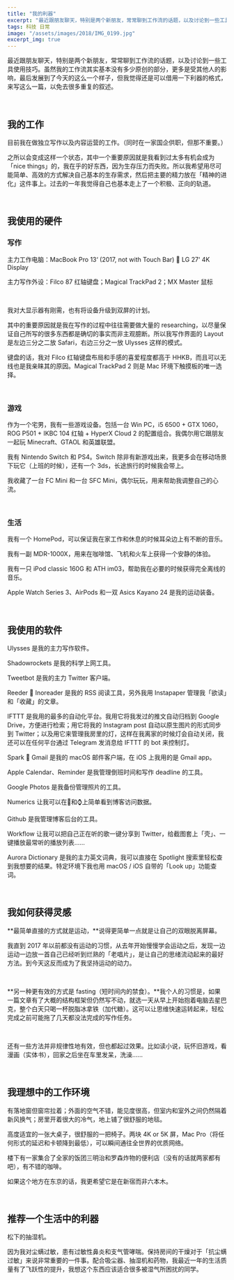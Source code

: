 ```yaml
---
title: "我的利器"
excerpt: "最近跟朋友聊天，特别是两个新朋友，常常聊到工作流的话题，以及讨论到一些工具使用技巧。虽然我的工作流其实基本没有多少原创的部分，更多是受其他人的影响，最后发展到了今天的这么一个样子，但我觉得还是可以借用一下利器的格式，来写这么一篇，以免去很多重复的叙述。"
tags: 科技 日常
image: "/assets/images/2018/IMG_0199.jpg"
excerpt_img: true
---
```


最近跟朋友聊天，特别是两个新朋友，常常聊到工作流的话题，以及讨论到一些工具使用技巧。虽然我的工作流其实基本没有多少原创的部分，更多是受其他人的影响，最后发展到了今天的这么一个样子，但我觉得还是可以借用一下利器的格式，来写这么一篇，以免去很多重复的叙述。

<br>

## 我的工作

目前我在做独立写作以及内容运营的工作。（同时在一家国企供职，但那不重要。）

之所以会变成这样一个状态，其中一个重要原因就是我看到过太多有机会成为「nice things」的，我在乎的好东西，因为生存压力而失败。所以我希望用尽可能简单、高效的方式解决自己基本的生存需求，然后把主要的精力放在「精神的进化」这件事上。过去的一年我觉得自己也基本走上了一个积极、正向的轨道。

<br>

## 我使用的硬件

### 写作
主力工作电脑：MacBook Pro 13‘ (2017, not with Touch Bar) 🔗 LG 27‘ 4K Display

主力写作外设：Filco 87 红轴键盘；Magical TrackPad 2；MX Master 鼠标

<br>

我对大显示器有刚需，也有将设备升级到双屏的计划。

其中的重要原因就是我在写作的过程中往往需要做大量的 researching，以尽量保证自己所写的很多东西都是确切的事实而非主观臆断。所以我写作界面的 Layout 是左边三分之二放 Safari，右边三分之一放 Ulysses 这样的模式。

键盘的话，我对 Filco 红轴键盘布局和手感的喜爱程度都高于 HHKB，而且可以无线也是我亲睐其的原因。Magical TrackPad 2 则是 Mac 环境下触摸板的唯一选择。

<br>

### 游戏
作为一个宅男，我有一些游戏设备。包括一台 Win PC，i5 6500 + GTX 1060，ROG P501 + IKBC 104 红轴 + HyperX Cloud 2 的配置组合。我偶尔用它跟朋友一起玩 Minecraft、GTAOL 和英雄联盟。

我有 Nintendo Switch 和 PS4。Switch 除非有新游戏出来，我更多会在移动场景下玩它（上班的时候），还有一个 3ds，长途旅行的时候我会带上。

我收藏了一台 FC Mini 和一台 SFC Mini，偶尔玩玩，用来帮助我调整自己的心流。

<br>

### 生活
我有一个 HomePod，可以保证我在家工作和休息的时候耳朵边上有不断的音乐。

我有一副 MDR-1000X，用来在咖啡馆、飞机和火车上获得一个安静的体验。

我有一只 iPod classic 160G 和 ATH im03，帮助我在必要的时候获得完全离线的音乐。

Apple Watch Series 3、AirPods 和一双 Asics Kayano 24 是我的运动装备。

<br>

## 我使用的软件
Ulysses 是我的主力写作软件。

Shadowrockets 是我的科学上网工具。

Tweetbot 是我的主力 Twitter 客户端。

Reeder 🔗 Inoreader 是我的 RSS 阅读工具，另外我用 Instapaper 管理我「欲读」和「收藏」的文章。

IFTTT 是我用的最多的自动化平台。我用它将我发过的推文自动归档到 Google Drive，方便进行检索；用它将我的 Instagram post 自动以原生图片的形式同步到 Twitter；以及用它来管理我房里的灯，这样在我离家的时候灯会自动关闭，我还可以在任何平台通过 Telegram 发消息给 IFTTT 的 bot 来控制灯。

Spark 🔗 Gmail 是我的 macOS 邮件客户端，在 iOS 上我用的是 Gmail app。

Apple Calendar、Reminder 是我管理倒班时间和写作 deadline 的工具。

Google Photos 是我备份管理照片的工具。

Numerics 让我可以在📱和⌚️上简单看到博客访问数据。

Github 是我管理博客后台的工具。

Workflow 让我可以把自己正在听的歌一键分享到 Twitter，给截图套上「壳」、一键播放最常听的播放列表……

Aurora Dictionary 是我的主力英文词典，我可以直接在 Spotlight 搜索里轻松查到我想要的结果。特定环境下我也用 macOS / iOS 自带的「Look up」功能查词。

<br>

## 我如何获得灵感
**最简单直接的方式就是运动，**说得更简单一点就是让自己的双眼脱离屏幕。

我直到 2017 年以前都没有运动的习惯，从去年开始慢慢学会运动之后，发现一边运动一边放一首自己已经听到烂熟的「老唱片」，是让自己的思绪流动起来的最好方法。到今天这反而成为了我坚持运动的动力。

<br>

**另一种更有效的方式是 fasting（短时间内的禁食）。**我个人的习惯是，如果一篇文章有了大概的结构框架但仍然写不动，就选一天从早上开始抱着电脑去星巴克，整个白天只喝一杯脱脂冰拿铁（加代糖）。这可以让思维快速运转起来，轻松完成之前可能拖了几天都没法完成的写作任务。

<br>

还有一些方法并非规律性地有效，但也都起过效果。比如读小说，玩怀旧游戏，看漫画（实体书），回家之后坐在车里发呆，洗澡……

<br>

## 我理想中的工作环境
有落地窗但窗帘拉着；外面的空气不错，能见度很高，但室内和室外之间仍然隔着新风换气；房里开着很大的冷气，地上铺了很舒服的地毯。

高度适宜的一张大桌子，很舒服的一把椅子。两块 4K or 5K 屏，Mac Pro（将任何形式的延迟和卡顿降到最低），可以瞬间通往全世界的优质网络。

楼下有一家集合了全家的饭团三明治和罗森炸物的便利店（没有的话就两家都有吧），有不错的咖啡。

如果这个地方在东京的话，我更希望它是在新宿而非六本木。

<br>

## 推荐一个生活中的利器
松下的抽湿机。

因为我对尘螨过敏，患有过敏性鼻炎和支气管哮喘。保持房间的干燥对于「抗尘螨过敏」来说非常重要的一件事。配合吸尘器、抽湿机和药物，我最近一年的生活质量有了飞跃性的提升，我想这个东西应该适合很多被湿气所困扰的同学。